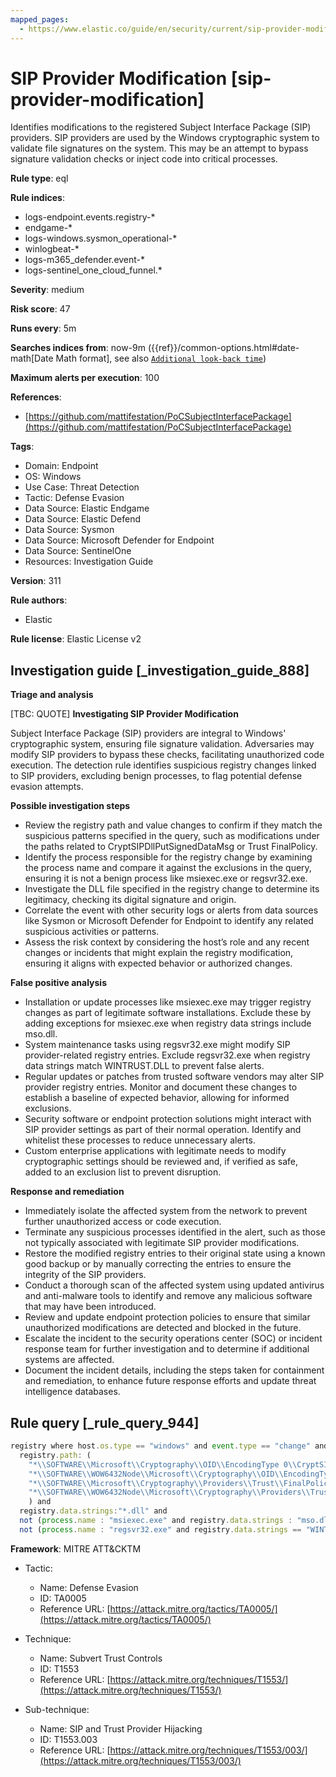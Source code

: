 ```yaml
---
mapped_pages:
  - https://www.elastic.co/guide/en/security/current/sip-provider-modification.html
---
```


# SIP Provider Modification [sip-provider-modification]

Identifies modifications to the registered Subject Interface Package (SIP) providers. SIP providers are used by the Windows cryptographic system to validate file signatures on the system. This may be an attempt to bypass signature validation checks or inject code into critical processes.

**Rule type**: eql

**Rule indices**:

* logs-endpoint.events.registry-*
* endgame-*
* logs-windows.sysmon_operational-*
* winlogbeat-*
* logs-m365_defender.event-*
* logs-sentinel_one_cloud_funnel.*

**Severity**: medium

**Risk score**: 47

**Runs every**: 5m

**Searches indices from**: now-9m ({{ref}}/common-options.html#date-math[Date Math format], see also [`Additional look-back time`](docs-content://solutions/security/detect-and-alert/create-detection-rule.md#rule-schedule))

**Maximum alerts per execution**: 100

**References**:

* [https://github.com/mattifestation/PoCSubjectInterfacePackage](https://github.com/mattifestation/PoCSubjectInterfacePackage)

**Tags**:

* Domain: Endpoint
* OS: Windows
* Use Case: Threat Detection
* Tactic: Defense Evasion
* Data Source: Elastic Endgame
* Data Source: Elastic Defend
* Data Source: Sysmon
* Data Source: Microsoft Defender for Endpoint
* Data Source: SentinelOne
* Resources: Investigation Guide

**Version**: 311

**Rule authors**:

* Elastic

**Rule license**: Elastic License v2

## Investigation guide [_investigation_guide_888]

**Triage and analysis**

[TBC: QUOTE]
**Investigating SIP Provider Modification**

Subject Interface Package (SIP) providers are integral to Windows' cryptographic system, ensuring file signature validation. Adversaries may modify SIP providers to bypass these checks, facilitating unauthorized code execution. The detection rule identifies suspicious registry changes linked to SIP providers, excluding benign processes, to flag potential defense evasion attempts.

**Possible investigation steps**

* Review the registry path and value changes to confirm if they match the suspicious patterns specified in the query, such as modifications under the paths related to CryptSIPDllPutSignedDataMsg or Trust FinalPolicy.
* Identify the process responsible for the registry change by examining the process name and compare it against the exclusions in the query, ensuring it is not a benign process like msiexec.exe or regsvr32.exe.
* Investigate the DLL file specified in the registry change to determine its legitimacy, checking its digital signature and origin.
* Correlate the event with other security logs or alerts from data sources like Sysmon or Microsoft Defender for Endpoint to identify any related suspicious activities or patterns.
* Assess the risk context by considering the host’s role and any recent changes or incidents that might explain the registry modification, ensuring it aligns with expected behavior or authorized changes.

**False positive analysis**

* Installation or update processes like msiexec.exe may trigger registry changes as part of legitimate software installations. Exclude these by adding exceptions for msiexec.exe when registry data strings include mso.dll.
* System maintenance tasks using regsvr32.exe might modify SIP provider-related registry entries. Exclude regsvr32.exe when registry data strings match WINTRUST.DLL to prevent false alerts.
* Regular updates or patches from trusted software vendors may alter SIP provider registry entries. Monitor and document these changes to establish a baseline of expected behavior, allowing for informed exclusions.
* Security software or endpoint protection solutions might interact with SIP provider settings as part of their normal operation. Identify and whitelist these processes to reduce unnecessary alerts.
* Custom enterprise applications with legitimate needs to modify cryptographic settings should be reviewed and, if verified as safe, added to an exclusion list to prevent disruption.

**Response and remediation**

* Immediately isolate the affected system from the network to prevent further unauthorized access or code execution.
* Terminate any suspicious processes identified in the alert, such as those not typically associated with legitimate SIP provider modifications.
* Restore the modified registry entries to their original state using a known good backup or by manually correcting the entries to ensure the integrity of the SIP providers.
* Conduct a thorough scan of the affected system using updated antivirus and anti-malware tools to identify and remove any malicious software that may have been introduced.
* Review and update endpoint protection policies to ensure that similar unauthorized modifications are detected and blocked in the future.
* Escalate the incident to the security operations center (SOC) or incident response team for further investigation and to determine if additional systems are affected.
* Document the incident details, including the steps taken for containment and remediation, to enhance future response efforts and update threat intelligence databases.


## Rule query [_rule_query_944]

```js
registry where host.os.type == "windows" and event.type == "change" and registry.value : ("Dll", "$Dll") and
  registry.path: (
    "*\\SOFTWARE\\Microsoft\\Cryptography\\OID\\EncodingType 0\\CryptSIPDllPutSignedDataMsg\\{*}\\Dll",
    "*\\SOFTWARE\\WOW6432Node\\Microsoft\\Cryptography\\OID\\EncodingType 0\\CryptSIPDllPutSignedDataMsg\\{*}\\Dll",
    "*\\SOFTWARE\\Microsoft\\Cryptography\\Providers\\Trust\\FinalPolicy\\{*}\\$Dll",
    "*\\SOFTWARE\\WOW6432Node\\Microsoft\\Cryptography\\Providers\\Trust\\FinalPolicy\\{*}\\$Dll"
    ) and
  registry.data.strings:"*.dll" and
  not (process.name : "msiexec.exe" and registry.data.strings : "mso.dll") and
  not (process.name : "regsvr32.exe" and registry.data.strings == "WINTRUST.DLL")
```

**Framework**: MITRE ATT&CKTM

* Tactic:

    * Name: Defense Evasion
    * ID: TA0005
    * Reference URL: [https://attack.mitre.org/tactics/TA0005/](https://attack.mitre.org/tactics/TA0005/)

* Technique:

    * Name: Subvert Trust Controls
    * ID: T1553
    * Reference URL: [https://attack.mitre.org/techniques/T1553/](https://attack.mitre.org/techniques/T1553/)

* Sub-technique:

    * Name: SIP and Trust Provider Hijacking
    * ID: T1553.003
    * Reference URL: [https://attack.mitre.org/techniques/T1553/003/](https://attack.mitre.org/techniques/T1553/003/)



